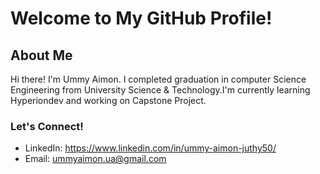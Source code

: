 # Welcome to My GitHub Profile!

## About Me
Hi there! I'm Ummy Aimon. I completed graduation in computer Science Engineering from University Science & Technology.I'm currently learning Hyperiondev and working on Capstone Project.


### Let's Connect!
- LinkedIn: https://www.linkedin.com/in/ummy-aimon-juthy50/
- Email: ummyaimon.ua@gmail.com


